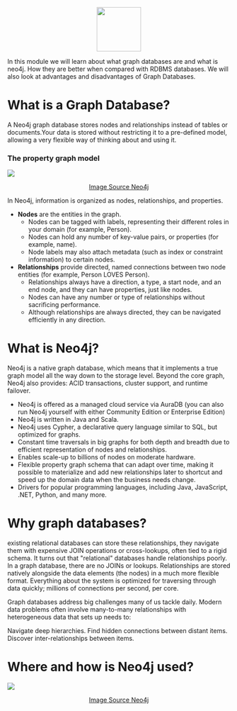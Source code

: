<p align="center">
  <img src="https://dist.neo4j.com/wp-content/uploads/20210423072428/neo4j-logo-2020-1.svg" height='100' />
</p>

In this module we will learn about what graph databases are and what is neo4j. How they are better when compared with RDBMS databases.
We will also look at advantages and disadvantages of Graph Databases.

# What is a Graph Database?

A Neo4j graph database stores nodes and relationships instead of tables or documents.Your data is stored without restricting it to a pre-defined model, 
allowing a very flexible way of thinking about and using it.

### The property graph model

<img src="https://neo4j.com/docs/getting-started/_images/sample-cypher.svg"/>
<p align="center">
  <a href="https://neo4j.com/docs/getting-started/get-started-with-neo4j/graph-database/" target="_blank">Image Source Neo4j</a>
</p>


In Neo4j, information is organized as nodes, relationships, and properties.
  - **Nodes** are the entities in the graph.
    - Nodes can be tagged with labels, representing their different roles in your domain (for example, Person).
    - Nodes can hold any number of key-value pairs, or properties (for example, name).
    - Node labels may also attach metadata (such as index or constraint information) to certain nodes.
  - **Relationships** provide directed, named connections between two node entities (for example, Person LOVES Person).
    - Relationships always have a direction, a type, a start node, and an end node, and they can have properties, just like nodes.
    - Nodes can have any number or type of relationships without sacrificing performance.
    - Although relationships are always directed, they can be navigated efficiently in any direction.

# What is Neo4j?

Neo4j is a native graph database, which means that it implements a true graph model all the way down to the storage level.
Beyond the core graph, Neo4j also provides: ACID transactions, cluster support, and runtime failover.
  - Neo4j is offered as a managed cloud service via AuraDB (you can also run Neo4j yourself with either Community Edition or Enterprise Edition)
  - Neo4j is written in Java and Scala.
  - Neo4j uses Cypher, a declarative query language similar to SQL, but optimized for graphs.
  - Constant time traversals in big graphs for both depth and breadth due to efficient representation of nodes and relationships.
  - Enables scale-up to billions of nodes on moderate hardware.
  - Flexible property graph schema that can adapt over time, making it possible to materialize and add new relationships later to
    shortcut and speed up the domain data when the business needs change.
  - Drivers for popular programming languages, including Java, JavaScript, .NET, Python, and many more.

# Why graph databases?

existing relational databases can store these relationships, they navigate them with expensive JOIN operations or cross-lookups, often tied to a rigid schema. 
It turns out that "relational" databases handle relationships poorly. In a graph database, there are no JOINs or lookups. 
Relationships are stored natively alongside the data elements (the nodes) in a much more flexible format. 
Everything about the system is optimized for traversing through data quickly; millions of connections per second, per core.

Graph databases address big challenges many of us tackle daily. 
Modern data problems often involve many-to-many relationships with heterogeneous data that sets up needs to:

Navigate deep hierarchies.
Find hidden connections between distant items.
Discover inter-relationships between items.

# Where and how is Neo4j used?

<img src="https://neo4j.com/docs/getting-started/_images/use-case-summary.svg"/>
<p align="center">
  <a href="https://neo4j.com/docs/getting-started/get-started-with-neo4j/graph-database/" target="_blank">Image Source Neo4j</a>
</p>

    
